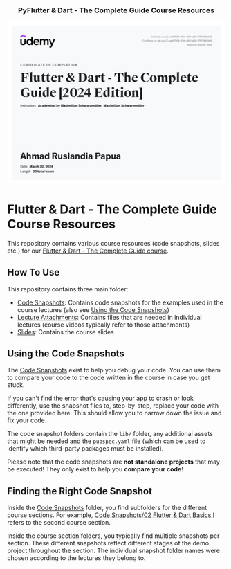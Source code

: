 <p align="center">
  <h3 align="center">PyFlutter & Dart - The Complete Guide Course Resources</h3>
</p>

[![certificate ui][product-ui]](https://example.com)

[product-ui]: certificate.jpg

# Flutter & Dart - The Complete Guide Course Resources

This repository contains various course resources (code snapshots, slides etc.) for our [Flutter & Dart - The Complete Guide course](https://acad.link/flutter).

## How To Use

This repository contains three main folder:

- [Code Snapshots](/Code%20Snapshots/): Contains code snapshots for the examples used in the course lectures (also see [Using the Code Snapshots](#using-the-code-snapshots))
- [Lecture Attachments](/Lecture%20Attachments/): Contains files that are needed in individual lectures (course videos typically refer to those attachments)
- [Slides](/Slides/): Contains the course slides

## Using the Code Snapshots

The [Code Snapshots](/Code%20Snapshots/) exist to help you debug your code. You can use them to compare your code to the code written in the course in case you get stuck.

If you can't find the error that's causing your app to crash or look differently, use the snapshot files to, step-by-step, replace your code with the one provided here. This should allow you to narrow down the issue and fix your code.

The code snapshot folders contain the `lib/` folder, any additional assets that might be needed and the `pubspec.yaml` file (which can be used to identify which third-party packages must be installed).

Please note that the code snapshots are **not standalone projects** that may be executed! They only exist to help you **compare your code**!

## Finding the Right Code Snapshot

Inside the [Code Snapshots](/Code%20Snapshots/) folder, you find subfolders for the different course sections. For example, [Code Snapshots/02 Flutter & Dart Basics I](/Code%20Snapshots/02%20Flutter%20%26%20Dart%20Basics%20I/) refers to the second course section.

Inside the course section folders, you typically find multiple snapshots per section. These different snapshots reflect different stages of the demo project throughout the section. The individual snapshot folder names were chosen according to the lectures they belong to.
